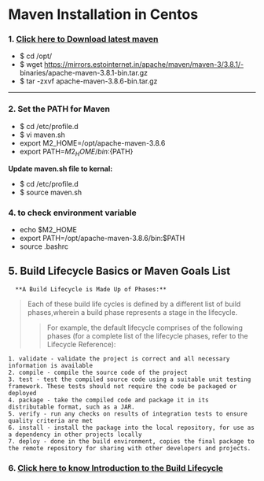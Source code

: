 # Maven Installation in Centos

### 1. [Click here to Download latest maven](https://maven.apache.org/download.cgi)


- $ cd /opt/
- $ wget https://mirrors.estointernet.in/apache/maven/maven-3/3.8.1/-  binaries/apache-maven-3.8.1-bin.tar.gz
- $ tar -zxvf apache-maven-3.8.6-bin.tar.gz

---

### 2. Set the PATH for Maven

- $ cd /etc/profile.d
- $ vi maven.sh
-    export M2_HOME=/opt/apache-maven-3.8.6
-    export PATH=${M2_HOME}/bin:${PATH}

 **Update maven.sh file to kernal:**

- $ cd /etc/profile.d
- $ source maven.sh


### 4. to check environment variable
- echo $M2_HOME
- export PATH=/opt/apache-maven-3.8.6/bin:$PATH
- source .bashrc 

## 5. Build Lifecycle Basics or Maven Goals List
 
      **A Build Lifecycle is Made Up of Phases:**

> Each of these build life cycles is defined by a different list of 
 build phases,wherein a build phase represents a stage in the lifecycle.
> 
>> For example, the default lifecycle comprises of the following phases (for a complete list of the lifecycle phases, refer to the Lifecycle Reference):

    1. validate - validate the project is correct and all necessary information is available
    2. compile - compile the source code of the project
    3. test - test the compiled source code using a suitable unit testing framework. These tests should not require the code be packaged or deployed
    4. package - take the compiled code and package it in its distributable format, such as a JAR.
    5. verify - run any checks on results of integration tests to ensure quality criteria are met
    6. install - install the package into the local repository, for use as a dependency in other projects locally
    7. deploy - done in the build environment, copies the final package to the remote repository for sharing with other developers and projects.

 

 ### 6. [Click here to know Introduction to the Build Lifecycle](https://maven.apache.org/guides/introduction/introduction-to-the-lifecycle.html)

 
 
